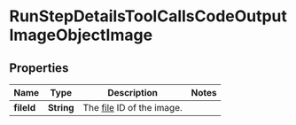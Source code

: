

# RunStepDetailsToolCallsCodeOutputImageObjectImage

## Properties

Name | Type | Description | Notes
------------ | ------------- | ------------- | -------------
**fileId** | **String** | The [file](/docs/api-reference/files) ID of the image. | 




